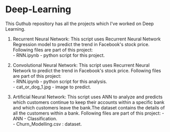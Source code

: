 # Deep-Learning

This Guthub repository has all the projects which I've worked on Deep Learning.   

1. Recurrent Neural Network: This script uses Recurrent Neural Network Regression model to predict the trend in Facebook's stock price. Following files are part of this project:    
                  - RNN.ipynb - python script for this project.   

1. Convolutional Neural Network: This script uses Recurrent Neural Network to predict the trend in Facebook's stock price. Following files are part of this project:    
                            - RNN.ipynb - python script for this analysis.             
                            - cat_or_dog_1.jpg - image to predict.     

2. Artificial Neural Network: This script uses ANN to analyze and predicts which customers continue to keep their accounts within a specific bank and which customers leave the bank.The dataset contains the details of all the customers within a bank. Following files are part of this project:
                            - ANN - Classification.   
                            - Churn_Modelling.csv : dataset.
